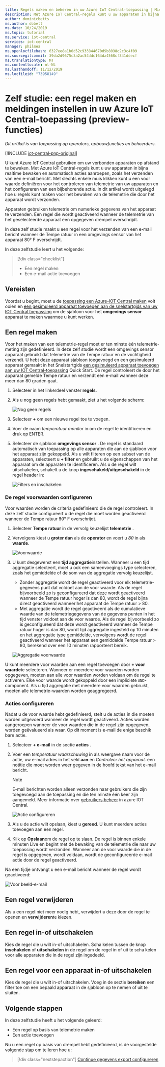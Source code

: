 ```yaml
---
title: Regels maken en beheren in uw Azure IoT Central-toepassing | Microsoft Docs
description: Met Azure IoT Central-regels kunt u uw apparaten in bijna realtime bewaken en automatisch acties aanroepen, zoals het verzenden van een e-mail bericht wanneer de regel wordt geactiveerd.
author: dominicbetts
ms.author: dobett
ms.date: 10/24/2019
ms.topic: tutorial
ms.service: iot-central
services: iot-central
manager: philmea
ms.openlocfilehash: 6327ee8a1b0d52c933844670d9b8098c2c3c4f09
ms.sourcegitcommit: 39da2d9675c3a2ac54ddc164da4568cf341ddecf
ms.translationtype: MT
ms.contentlocale: nl-NL
ms.lasthandoff: 11/12/2019
ms.locfileid: "73958149"
---
```

# <a name="tutorial-create-a-rule-and-set-up-notifications-in-your-azure-iot-central-application-preview-features"></a>Zelf studie: een regel maken en meldingen instellen in uw Azure IoT Central-toepassing (preview-functies)

*Dit artikel is van toepassing op operators, opbouwfuncties en beheerders.*

[!INCLUDE [iot-central-pnp-original](../../../includes/iot-central-pnp-original-note.md)]

U kunt Azure IoT Central gebruiken om uw verbonden apparaten op afstand te bewaken. Met Azure IoT Central-regels kunt u uw apparaten in bijna realtime bewaken en automatisch acties aanroepen, zoals het verzenden van een e-mail bericht. Met slechts enkele muis klikken kunt u een voor waarde definiëren voor het controleren van telemetrie van uw apparaten en het configureren van een bijbehorende actie. In dit artikel wordt uitgelegd hoe u regels kunt maken voor het bewaken van de telemetrie die door het apparaat wordt verzonden.

Apparaten gebruiken telemetrie om numerieke gegevens van het apparaat te verzenden. Een regel die wordt geactiveerd wanneer de telemetrie van het geselecteerde apparaat een opgegeven drempel overschrijdt.

In deze zelf studie maakt u een regel voor het verzenden van een e-mail bericht wanneer de Tempe ratuur in een omgevings sensor van het apparaat 80&deg; F overschrijdt.

In deze zelfstudie leert u het volgende:

> [!div class="checklist"]
> * Een regel maken
> * Een e-mail actie toevoegen

## <a name="prerequisites"></a>Vereisten

Voordat u begint, moet u de [toepassing een Azure-IOT Central maken](./quick-deploy-iot-central.md) volt ooien en [een gesimuleerd apparaat toevoegen aan de snelstartgids van uw IOT Central toepassing](./quick-create-pnp-device.md) om de sjabloon voor het **omgevings sensor** apparaat te maken waarmee u kunt werken.

## <a name="create-a-rule"></a>Een regel maken

Voor het maken van een telemetrie-regel moet er ten minste één telemetrie-meting zijn gedefinieerd. In deze zelf studie wordt een omgevings sensor apparaat gebruikt dat telemetrie van de Tempe ratuur en de vochtigheid verzendt. U hebt deze apparaat sjabloon toegevoegd en een gesimuleerd apparaat gemaakt in het Snelstartgids [een gesimuleerd apparaat toevoegen aan uw IOT Central-toepassing](./quick-create-pnp-device.md) Quick Start. De regel controleert de door het apparaat gemelde Tempe ratuur en verzendt een e-mail wanneer deze meer dan 80 graden gaat.

1. Selecteer in het linkerdeel venster **regels**.

1. Als u nog geen regels hebt gemaakt, ziet u het volgende scherm:

    ![Nog geen regels](media/tutorial-create-telemetry-rules/rules-landing-page1.png)

1. Selecteer **+** om een nieuwe regel toe te voegen.

1. Voer de naam _temperatuur monitor_ in om de regel te identificeren en druk op ENTER.

1. Selecteer de sjabloon **omgevings sensor** . De regel is standaard automatisch van toepassing op alle apparaten die aan de sjabloon voor het apparaat zijn gekoppeld. Als u wilt filteren op een subset van de apparaten, selecteert u **+ filter** en gebruikt u de eigenschappen van het apparaat om de apparaten te identificeren. Als u de regel wilt uitschakelen, schakelt u de knop **ingeschakeld/uitgeschakeld** in de regel header in:

    ![Filters en inschakelen](media/tutorial-create-telemetry-rules/device-filters.png)

### <a name="configure-the-rule-conditions"></a>De regel voorwaarden configureren

Voor waarden worden de criteria gedefinieerd die de regel controleert. In deze zelf studie configureert u de regel die moet worden geactiveerd wanneer de Tempe ratuur 80&deg; F overschrijdt.

1. Selecteer **Tempe ratuur** in de vervolg keuzelijst **telemetrie** .

1. Vervolgens kiest u **groter dan** als de **operator** en voert u _80_ in als **waarde**.

    ![Voorwaarde](media/tutorial-create-telemetry-rules/condition-filled-out1.png)

1. U kunt desgewenst een **tijd aggregatie**instellen. Wanneer u een tijd aggregatie selecteert, moet u ook een samenvoegings type selecteren, zoals het gemiddelde of de som van de aggregatie vervolg keuzelijst.

    * Zonder aggregatie wordt de regel geactiveerd voor elk telemetrie-gegevens punt dat voldoet aan de voor waarde. Als de regel bijvoorbeeld zo is geconfigureerd dat deze wordt geactiveerd wanneer de Tempe ratuur hoger is dan 80, wordt de regel bijna direct geactiveerd wanneer het apparaat de Tempe ratuur > 80.
    * Met aggregatie wordt de regel geactiveerd als de cumulatieve waarde van de telemetriegegevens van de gegevens punten in het tijd venster voldoet aan de voor waarde. Als de regel bijvoorbeeld zo is geconfigureerd dat deze wordt geactiveerd wanneer de Tempe ratuur hoger is dan 80, wordt tijd aggregatie ingesteld op 10 minuten en het aggregatie type gemiddelde, vervolgens wordt de regel geactiveerd wanneer het apparaat een gemiddelde Tempe ratuur > 80, berekend over een 10 minuten rapporteert bereik.

     ![Aggregatie voorwaarde](media/tutorial-create-telemetry-rules/aggregate-condition-filled-out1.png)

U kunt meerdere voor waarden aan een regel toevoegen door **+ voor waarde**te selecteren. Wanneer er meerdere voor waarden worden opgegeven, moeten aan alle voor waarden worden voldaan om de regel te activeren. Elke voor waarde wordt gekoppeld door een impliciete `AND`-component. Als u tijd aggregatie met meerdere voor waarden gebruikt, moeten alle telemetrie-waarden worden geaggregeerd.

### <a name="configure-actions"></a>Acties configureren

Nadat u de voor waarde hebt gedefinieerd, stelt u de acties in die moeten worden uitgevoerd wanneer de regel wordt geactiveerd. Acties worden aangeroepen wanneer de voor waarden die in de regel zijn opgegeven, worden geëvalueerd als waar. Op dit moment is e-mail de enige beschik bare actie.

1. Selecteer **+ e-mail** in de sectie **acties** .

1. Voer een _temperatuur waarschuwing_ in als weergave naam voor de actie, uw e-mail adres in het veld **aan** en _Controleer het apparaat._ een notitie die moet worden weer gegeven in de hoofd tekst van het e-mail bericht.

    > [!NOTE]
    > E-mail berichten worden alleen verzonden naar gebruikers die zijn toegevoegd aan de toepassing en die ten minste één keer zijn aangemeld. Meer informatie over [gebruikers beheer](howto-administer.md) in azure IOT Central.

   ![Actie configureren](media/tutorial-create-telemetry-rules/configure-action1.png)

1. Als u de actie wilt opslaan, kiest u **gereed**. U kunt meerdere acties toevoegen aan een regel.

1. Klik op **Opslaan**om de regel op te slaan. De regel is binnen enkele minuten Live en begint met de bewaking van de telemetrie die naar uw toepassing wordt verzonden. Wanneer aan de voor waarde die in de regel is opgegeven, wordt voldaan, wordt de geconfigureerde e-mail actie door de regel geactiveerd.

Na een tijdje ontvangt u een e-mail bericht wanneer de regel wordt geactiveerd:

![Voor beeld-e-mail](media/tutorial-create-telemetry-rules/email.png)

## <a name="delete-a-rule"></a>Een regel verwijderen

Als u een regel niet meer nodig hebt, verwijdert u deze door de regel te openen en **verwijderen**te kiezen.

## <a name="enable-or-disable-a-rule"></a>Een regel in-of uitschakelen

Kies de regel die u wilt in-of uitschakelen. Scha kelen tussen de knop **inschakelen** of **uitschakelen** in de regel om de regel in of uit te scha kelen voor alle apparaten die in de regel zijn ingedeeld.

## <a name="enable-or-disable-a-rule-for-a-device"></a>Een regel voor een apparaat in-of uitschakelen

Kies de regel die u wilt in-of uitschakelen. Voeg in de sectie **bereiken** een filter toe om een bepaald apparaat in de sjabloon op te nemen of uit te sluiten.

## <a name="next-steps"></a>Volgende stappen

In deze zelfstudie heeft u het volgende geleerd:

* Een regel op basis van telemetrie maken
* Een actie toevoegen

Nu u een regel op basis van drempel hebt gedefinieerd, is de voorgestelde volgende stap om te leren hoe u:

> [!div class="nextstepaction"]
> [Continue gegevens export configureren](./howto-export-data.md).
